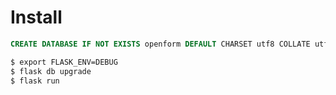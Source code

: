 # Install

```sql
CREATE DATABASE IF NOT EXISTS openform DEFAULT CHARSET utf8 COLLATE utf8_general_ci;
```

```bash
$ export FLASK_ENV=DEBUG
$ flask db upgrade
$ flask run
```